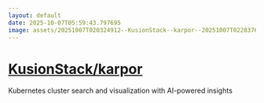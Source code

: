 ```yaml
---
layout: default
date: 2025-10-07T05:59:43.797695
image: assets/20251007T020324912--KusionStack--karpor--20251007T022837630--cropped.png
---
```


# [KusionStack/karpor](https://github.com/KusionStack/karpor)

Kubernetes cluster search and visualization with AI-powered insights
